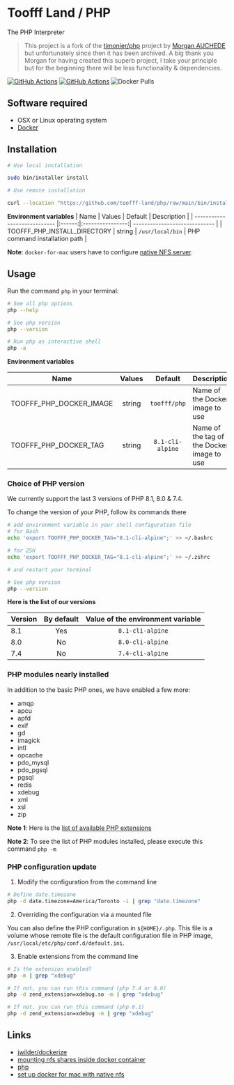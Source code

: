 # Toofff Land / PHP

The PHP Interpreter

> This project is a fork of the [timonier/php](https://github.com/timonier/php) project by [Morgan AUCHEDE](https://github.com/mauchede) but unfortunately since then it has been archived. A big thank you Morgan for having created this superb project, I take your principle but for the beginning there will be less functionality & dependencies.

[![GitHub Actions](https://github.com/toofff-land/php/workflows/ContinuousIntegration/badge.svg?branch=main)](https://github.com/toofff-land/php/actions?query=workflow%3AContinuousIntegration+branch%3Amain)
[![GitHub Actions](https://github.com/toofff-land/php/workflows/ContinuousDeployment/badge.svg?branch=main)](https://github.com/toofff-land/php/actions?query=workflow%3AContinuousDeployment+branch%3Amain)
![Docker Pulls](https://img.shields.io/docker/pulls/toofff/php)

## Software required

* OSX or Linux operating system
* [Docker](https://docs.docker.com/get-docker/)

## Installation

```bash
# Use local installation

sudo bin/installer install

# Use remote installation

curl --location "https://github.com/toofff-land/php/raw/main/bin/installer" | sudo sh -s -- install
```

**Environment variables**
| Name                         | Values | Default          | Description                   |
| ---------------------------- |:------:|:----------------:| ----------------------------- |
| TOOFFF_PHP_INSTALL_DIRECTORY | string | `/usr/local/bin` | PHP command installation path |

__Note__: `docker-for-mac` users have to configure [native NFS server](https://medium.com/@sean.handley/how-to-set-up-docker-for-mac-with-native-nfs-145151458adc).

## Usage

Run the command `php` in your terminal:

```bash
# See all php options
php --help

# See php version
php --version

# Run php as interactive shell
php -a
```

**Environment variables**

| Name                         | Values | Default          | Description                                |
| ---------------------------- |:------:|:----------------:| ------------------------------------------ |
| TOOFFF_PHP_DOCKER_IMAGE      | string | `toofff/php`     | Name of the Docker image to use            |
| TOOFFF_PHP_DOCKER_TAG        | string | `8.1-cli-alpine` | Name of the tag of the Docker image to use |

### Choice of PHP version

We currently support the last 3 versions of PHP 8.1, 8.0 & 7.4.

To change the version of your PHP, follow its commands there

```bash
# add environment variable in your shell configuration file
# for Bash
echo 'export TOOFFF_PHP_DOCKER_TAG="8.1-cli-alpine";' >> ~/.bashrc

# for ZSH
echo 'export TOOFFF_PHP_DOCKER_TAG="8.1-cli-alpine";' >> ~/.zshrc

# and restart your terminal

# See php version
php --version
```

**Here is the list of our versions**

| Version | By default | Value of the environment variable |
| ------- |:-----------:|:--------------------------------:|
| 8.1     | Yes        | `8.1-cli-alpine`                  |
| 8.0     | No         | `8.0-cli-alpine`                  |
| 7.4     | No         | `7.4-cli-alpine`                  |


### PHP modules nearly installed

In addition to the basic PHP ones, we have enabled a few more:

* amqp
* apcu
* apfd
* exif
* gd
* imagick
* intl
* opcache
* pdo_mysql
* pdo_pgsql
* pgsql
* redis
* xdebug
* xml
* xsl
* zip

__Note 1__: Here is the [list of available PHP extensions](https://php-ext.com/)

__Note 2__: To see the list of PHP modules installed, please execute this command `php -m`

### PHP configuration update

1. Modify the configuration from the command line

```bash
# Define date.timezone
php -d date.timezone=America/Toronto -i | grep "date.timezone"
```

2. Overriding the configuration via a mounted file

You can also define the PHP configuration in `${HOME}/.php`.
This file is a volume whose remote file is the default configuration file in PHP image, `/usr/local/etc/php/conf.d/default.ini`.

3. Enable extensions from the command line

```bash
# Is the extension enabled?
php -m | grep "xdebug"

# If not, you can run this command (php 7.4 or 8.0)
php -d zend_extension=xdebug.so -m | grep "xdebug"

# If not, you can run this command (php 8.1)
php -d zend_extension=xdebug -m | grep "xdebug"
```

## Links

* [jwilder/dockerize](https://github.com/jwilder/dockerize)
* [mounting nfs shares inside docker container](https://stackoverflow.com/questions/39922161/mounting-nfs-shares-inside-docker-container)
* [php](http://www.php.net/)
* [set up docker for mac with native nfs](https://medium.com/@sean.handley/how-to-set-up-docker-for-mac-with-native-nfs-145151458adc)
